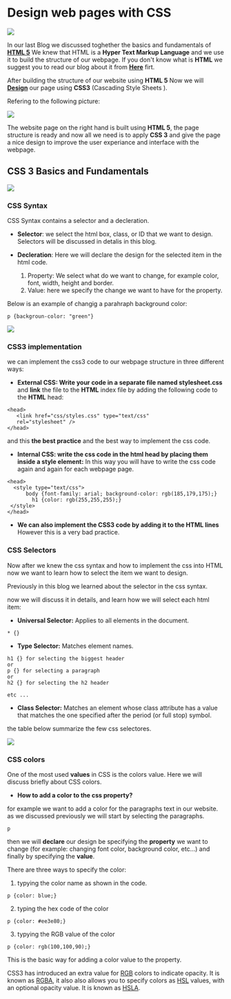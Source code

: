 # Design web pages with CSS
![](https://www.kindpng.com/picc/m/23-237467_transparent-css3-logo-png-html5-css3-png-download.png)

In our last Blog we discussed toghether the basics and fundamentals of **[HTML 5](https://oebitw.github.io/reading-notes/structure-html-web)**
We knew that HTML is a **Hyper Text Markup Language** and we use it to build the structure of our webpage.
If you don't know what is **HTML** we suggest you to read our blog about it from **[Here](https://oebitw.github.io/reading-notes/structure-html-web)** firt.

After building the structure of our website using **HTML 5** Now we will **[Design](https://oebitw.github.io/reading-notes/structure-html-web)** our page using **CSS3** (Cascading Style Sheets
).

Refering to the following picture: 

![](https://ariya.io/images/2013/06/decssify.png)

The website page on the right hand is built using **HTML 5**, the page structure is ready and now all we need is to apply **CSS 3** and give the page a nice design to improve the user experiance and interface with the webpage.
## CSS 3 Basics and Fundamentals
![](https://i.ytimg.com/vi/wNX7lWzchow/maxresdefault.jpg)

### CSS Syntax
CSS Syntax contains a selector and a decleration.
* **Selector**: we select the html box, class, or ID that we want to design.
Selectors will be discussed in detalis in this blog.

* **Decleration**: Here we will declare the design for the selected item in the html code.

  1. Property: We select what do we want to change, for example color, font,
width, height and border.
  2. Value: here we specify the change we want to have for the property.
  
Below is an example of changig a parahraph background color:
```
p {backgroun-color: "green"}

```

![](https://curriculum-content.s3.amazonaws.com/fewds/css-syntax.png)

### CSS3 implementation

we can implement the css3 code to our webpage structure in three different ways:

* **External CSS: Write your code in a separate file named stylesheet.css** and **link** the file to the **HTML** index file by adding the following code to the **HTML** head:

```
<head>
   <link href="css/styles.css" type="text/css"
   rel="stylesheet" />
</head>
```
and this **the best practice** and the best way to implement the css code.

* **Internal CSS: write the css code in the html head by placing them inside a style element:** 
In this way you will have to write the css code again and again for each webpage page.

```
<head>
  <style type="text/css">
      body {font-family: arial; background-color: rgb(185,179,175);}
        h1 {color: rgb(255,255,255);} 
 </style>
</head>
```

* **We can also implement the CSS3 code by adding it to the HTML lines** However this is a very bad practice.

### CSS Selectors

Now after we knew the css syntax and how to implement the css into HTML now we want to learn how to select the item we want to design.

Previously in this blog we learned about the selector in the css syntax.

now we will discuss it in details, and learn how we will select each html item:

* **Universal Selector:** Applies to all elements in the
document.
```
* {}
```
* **Type Selector:** Matches element names.

```
h1 {} for selecting the biggest header
or 
p {} for selecting a paragraph 
or
h2 {} for selecting the h2 header
 
etc ...
 ```
* **Class Selector:** Matches an element whose
class attribute has a value that
matches the one specified after
the period (or full stop) symbol.

the table below summarize the few css selectores.

![](https://pbs.twimg.com/media/EdTVA1CWAAAvVIu.jpg:large)

### CSS colors

One of the most used **values** in CSS is the colors value.
Here we will discuss briefly about CSS colors.

* **How to add a color to the css property?**

for example we want to add a color for the paragraphs text in our website.
as we discussed previously we will start by selecting the paragraphs.
```
p
```
then we will **declare** our design be specifying the **property** we want to change (for example: changing font color, background color, etc...) and finally by specifying the **value**.

 There are three ways to specify the color:
 1. typying the color name as shown in the code.
 ```
 p {color: blue;}
 ```
 2. typing the hex code of the color
 ```
 p {color: #ee3e80;}
 ```
 3. typying the RGB value of the color
 ```
 p {color: rgb(100,100,90);}
```
This is the basic way for adding a color value to the property.

CSS3 has introduced an extra value for [RGB](https://www.w3schools.com/css/css_colors_rgb.asp) colors to indicate opacity. It is known as [RGBA](https://www.w3schools.com/css/css_colors_rgb.asp), it also also allows you to specify colors as [HSL](https://www.w3schools.com/css/css_colors_hsl.asp) values,
with an optional opacity value. It is known as [HSLA](https://www.w3schools.com/css/css_colors_hsl.asp).


